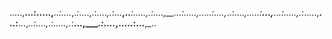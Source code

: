 .....,__...:.....,___..:...._,._:_....,.:...._,._:...__,..___:.....,____.:_....,__...:.....,.....:_....,_..:...._,.....:__...,__...:.....,._:.....,__...:__...,___..:_....,._:.....,._:__...,____.:...._,.....:...__,_..
